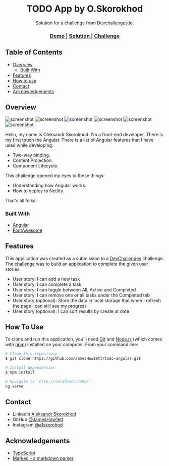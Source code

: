 <h1 align="center">TODO App by O.Skorokhod</h1>

<div align="center">
   Solution for a challenge from  <a href="http://devchallenges.io" target="_blank">Devchallenges.io</a>.
</div>

<div align="center">
  <h3>
    <!-- FIXME -->
    <a href="https://skorokhod-weather-app.web.app">
      Demo
    </a>
    <span> | </span>
    <a href="https://github.com/JamesHow1ett/todo-angular">
      Solution
    </a>
    <span> | </span>
    <a href="https://devchallenges.io/challenges/hH6PbOHBdPm6otzw2De5">
      Challenge
    </a>
  </h3>
</div>

<!-- TABLE OF CONTENTS -->

## Table of Contents

- [Overview](#overview)
  - [Built With](#built-with)
- [Features](#features)
- [How to use](#how-to-use)
- [Contact](#contact)
- [Acknowledgements](#acknowledgements)

<!-- OVERVIEW -->

## Overview

![screenshot](https://raw.githubusercontent.com/JamesHow1ett/weather-app/main/.github/screenshots/fullscreenApp.JPG)
![screenshot](https://raw.githubusercontent.com/JamesHow1ett/weather-app/main/.github/screenshots/fullscreenAppF.JPG)
![screenshot](https://raw.githubusercontent.com/JamesHow1ett/weather-app/main/.github/screenshots/fullscreenAppSearch.JPG)
![screenshot](https://raw.githubusercontent.com/JamesHow1ett/weather-app/main/.github/screenshots/mobileScreenApp.JPG)
![screenshot](https://raw.githubusercontent.com/JamesHow1ett/weather-app/main/.github/screenshots/mobileScreenAppSecond.JPG)
![screenshot](https://raw.githubusercontent.com/JamesHow1ett/weather-app/main/.github/screenshots/mobileScreenAppThird.JPG)

Hello, my name is Oleksandr Skorokhod. I'm a front-end developer. There is my first touch the Angular. There is a list of Angular features that I have used while developing:

 -  Two-way binding.
 -  Content Projection.
 -  Component Lifecycle.

This challenge opened my eyes to these things:

 - Understanding how Angular works.
 - How to deploy to Netlify.

That's all folks!


### Built With

<!-- This section should list any major frameworks that you built your project using. Here are a few examples.-->

- [Angular](https://angular.io/)
- [FontAwesome](https://fontawesome.com/)

## Features

<!-- List the features of your application or follow the template. Don't share the figma file here :) -->

This application was created as a submission to a [DevChallenges](https://devchallenges.io/challenges) challenge. The [challenge](https://devchallenges.io/challenges/hH6PbOHBdPm6otzw2De5) was to build an application to complete the given user stories.

 -  User story: I can add a new task
 -  User story: I can complete a task
 -  User story: I can toggle between All, Active and Completed
 -  User story: I can remove one or all tasks under the Completed tab
 -  User story (optional): Store the data in local storage that when I refresh the page I can still see my progress
 -  User story (optional): I can sort results by create at date


## How To Use

<!-- Example: -->

To clone and run this application, you'll need [Git](https://git-scm.com) and [Node.js](https://nodejs.org/en/download/) (which comes with [npm](http://npmjs.com)) installed on your computer. From your command line:

```bash
# Clone this repository
$ git clone https://github.com/JamesHow1ett/todo-angular.git

# Install dependencies
$ npm install

# Navigate to `http://localhost:4200/`.
ng serve
```

## Contact

- Linkedin [Aleksandr Skorokhod](https://www.linkedin.com/in/oleksandr-skorokhod-4630871b2/)
- GitHub [@JamesHow1ett](https://github.com/JamesHow1ett)
- Instagram [@a1skorohod](https://instagram.com/a1skorohod)

## Acknowledgements

<!-- This section should list any articles or add-ons/plugins that helps you to complete the project. This is optional but it will help you in the future. For example: -->

- [TypeScript](https://www.typescriptlang.org/)
- [Marked - a markdown parser](https://github.com/chjj/marked)
